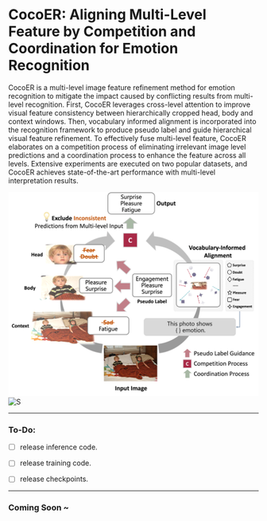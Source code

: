 # CocoER: Aligning Multi-Level Feature by Competition and Coordination for Emotion Recognition
CocoER is a multi-level image feature refinement method for emotion recognition to mitigate the impact caused by conflicting results from multi-level recognition. First, CocoER leverages cross-level  attention to improve visual feature consistency between hierarchically cropped head, body and context windows.  Then, vocabulary informed alignment is incorporated into the recognition framework to produce pseudo label and guide hierarchical visual feature refinement. To effectively fuse multi-level feature, CocoER elaborates on a competition process of eliminating irrelevant  image level predictions and a coordination process to enhance the  feature across all levels. Extensive experiments are executed on two popular datasets, and CocoER achieves state-of-the-art performance with multi-level interpretation results.


<img src="/assets/Asset_1.png" alt="SVG">

<img src="/assets/Asset_2.png" alt="S">



------

### To-Do:

- [ ] release inference code.
- [ ] release training code.
- [ ] release checkpoints.


------



### Coming Soon ~
